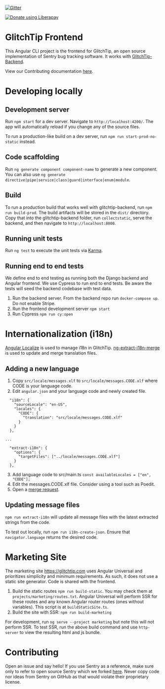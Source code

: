 [![Gitter](https://badges.gitter.im/GlitchTip/community.svg)](https://gitter.im/GlitchTip/community?utm_source=badge&utm_medium=badge&utm_campaign=pr-badge)

<script src="https://liberapay.com/GlitchTip/widgets/button.js"></script>

<noscript><a href="https://liberapay.com/GlitchTip/donate"><img alt="Donate using Liberapay" src="https://liberapay.com/assets/widgets/donate.svg"></a></noscript>

# GlitchTip Frontend

This Angular CLI project is the frontend for GlitchTip, an open source implementation of Sentry bug tracking software. It works with [GlitchTip-Backend](https://gitlab.com/glitchtip/glitchtip-backend).

View our Contributing documentation [here](./CONTRIBUTING.md).

# Developing locally

## Development server

Run `npm start` for a dev server. Navigate to `http://localhost:4200/`. The app will automatically reload if you change any of the source files.

To run a production-like build on a dev server, run `npm run start-prod-no-static` instead.

## Code scaffolding

Run `ng generate component component-name` to generate a new component. You can also use `ng generate directive|pipe|service|class|guard|interface|enum|module`.

## Build

To run a production build that works well with glitchtip-backend, run `npm run build-prod`. The build artifacts will be stored in the `dist/` directory. Copy that into the glitchtip-backend folder, run `collectstatic`, serve the backend, and then navigate to `http://localhost:8000`.

## Running unit tests

Run `ng test` to execute the unit tests via [Karma](https://karma-runner.github.io).

## Running end to end tests

We define end to end testing as running both the Django backend and Angular frontend.
We use Cypress to run end to end tests. Be aware the tests will seed the backend codebase with test data.

1. Run the backend server. From the backend repo run `docker-compose up`. Do not enable Stripe.
2. Run the frontend development server `npm start`
3. Run Cypress `npm run cy:open`

# Internationalization (i18n)

[Angular Localize](https://angular.io/guide/i18n-overview) is used to manage i18n in GlitchTip. [ng-extract-i18n-merge](https://github.com/daniel-sc/ng-extract-i18n-merge) is used to update and merge translation files.

## Adding a new language

1. Copy `src/locale/messages.xlf` to `src/locale/messages.CODE.xlf` where CODE is your language code.
2. Edit `angular.json` and your language code and newly created file.

```
  "i18n": {
    "sourceLocale": "en-US",
    "locales": {
      "CODE": {
        "translation": "src/locale/messages.CODE.xlf"
      }
    }
  },

...

  "extract-i18n": {
    "options": {
      "targetFiles": ["../locale/messages.CODE.xlf"]
    }
  },
```

3. Add language code to src/main.ts `const availableLocales = ["en", "CODE"];`
4. Edit the messages.CODE.xlf file. Consider using a tool such as Poedit.
5. Open a [merge request](https://gitlab.com/glitchtip/glitchtip-frontend/-/merge_requests/new).

## Updating message files

`npm run extract-i18n` will update all message files with the latest extracted strings from the code.

To test out locally, run `npm run i18n-create-json`. Ensure that `navigator.language` returns the desired code.

# Marketing Site

The marketing site https://glitchtip.com uses Angular Universal and prioritizes simplicity and minimum requirements. As such, it does not use a static site generator. Code is shared with the frontend.

1. Build the static routes `npm run build-static`. You may check them at `projects/marketing/routes.txt`. Angular Universal will perform SSR for these routes and any known Angular router routes (ones without variables). This script is at `buildStaticSite.ts`.
2. Build the site with SSR: `npm run build-marketing`

For development, run `ng serve --project marketing` but note this will not perform SSR. To test SSR, run the above build command and use `http-server` to view the resulting html and js bundle.

# Contributing

Open an issue and say hello! If you use Sentry as a reference, make sure only to refer to open source Sentry which we forked [here](https://gitlab.com/glitchtip/sentry-open-source). Never copy code nor ideas from Sentry on GitHub as that would violate their proprietary license.
